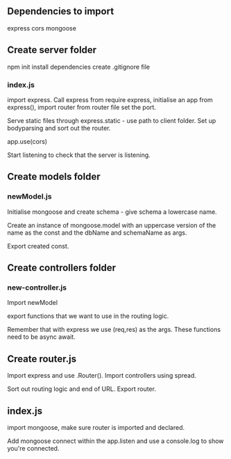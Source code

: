 ## Dependencies to import

express
cors
mongoose

## Create server folder

npm init
install dependencies
create .gitignore file

### index.js

import express. Call express from require express, initialise an app from express(), import router from router file set the port.

Serve static files through express.static - use path to client folder. Set up bodyparsing and sort out the router.

app.use(cors)

Start listening to check that the server is listening.

## Create models folder

### newModel.js

Initialise mongoose and create schema - give schema a lowercase name.

Create an instance of mongoose.model with an uppercase version of the name as the const and the dbName and schemaName as args.

Export created const.

## Create controllers folder

### new-controller.js

Import newModel

export functions that we want to use in the routing logic.

Remember that with express we use (req,res) as the args. These functions need to be async await.

## Create router.js

Import express and use .Router(). Import controllers using spread.

Sort out routing logic and end of URL. Export router.

## index.js

import mongoose, make sure router is imported and declared.

Add mongoose connect within the app.listen and use a console.log to show you're connected.

